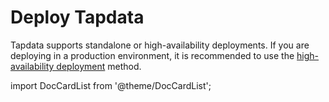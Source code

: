 # Deploy Tapdata

Tapdata supports standalone or high-availability deployments. If you are deploying in a production environment, it is recommended to use the [high-availability deployment](../../production-admin/install-tapdata-ha.md) method.

import DocCardList from '@theme/DocCardList';

<DocCardList />
